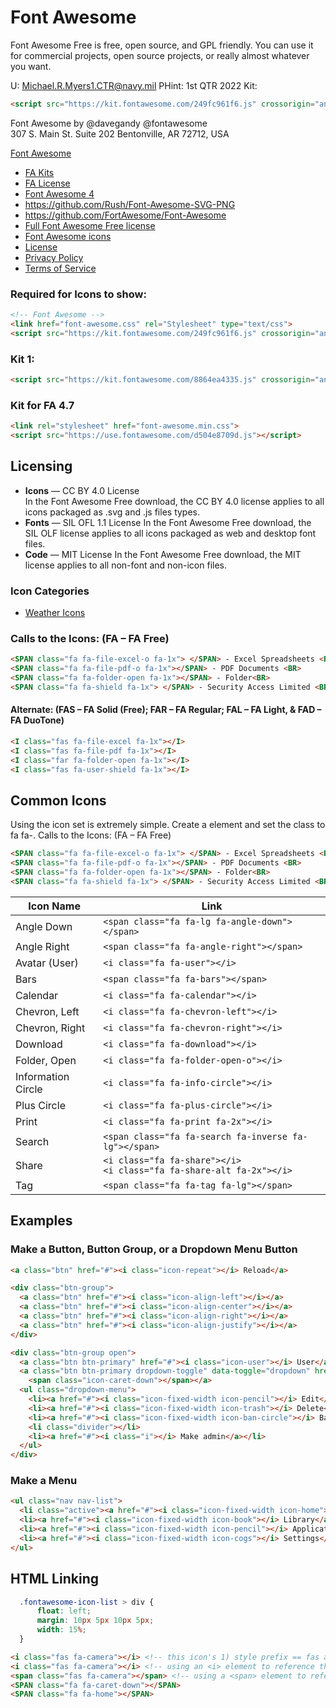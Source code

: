 # Font Awesome

Font Awesome Free is free, open source, and GPL friendly. You can use it for commercial projects, open source projects, or really almost whatever you want.  

U: Michael.R.Myers1.CTR@navy.mil PHint: 1st QTR 2022
Kit:
```html
<script src="https://kit.fontawesome.com/249fc961f6.js" crossorigin="anonymous"></script>
```

Font Awesome by @davegandy @fontawesome  
307 S. Main St. Suite 202 Bentonville, AR 72712, USA

[Font Awesome](https://fontawesome.com/) 
  - [FA Kits](https://fontawesome.com/kits/249fc961f6/)
  - [FA License](http://fontawesome.com/license)
- [Font Awesome 4](https://fontawesome.com/v4.7/)
- https://github.com/Rush/Font-Awesome-SVG-PNG
- https://github.com/FortAwesome/Font-Awesome  
- [Full Font Awesome Free license](https://fontawesome.com/license)
- [Font Awesome icons](http://fortawesome.github.io/Font-Awesome/icons/)
- [License](http://fontawesome.com/license)
- [Privacy Policy](https://fontawesome.com/privacy)
- [Terms of Service](https://fontawesome.com/tos)

### Required for Icons to show:
```html
<!-- Font Awesome -->
<link href="font-awesome.css" rel="Stylesheet" type="text/css">
<script src="https://kit.fontawesome.com/249fc961f6.js" crossorigin="anonymous"></script>
```
### Kit 1: 
```html
<script src="https://kit.fontawesome.com/8864ea4335.js" crossorigin="anonymous"></script>
``` 

### Kit for FA 4.7
```html
<link rel="stylesheet" href="font-awesome.min.css">
<script src="https://use.fontawesome.com/d504e8709d.js"></script>
```

## Licensing
- **Icons** — CC BY 4.0 License  
    In the Font Awesome Free download, the CC BY 4.0 license applies to all icons packaged as .svg and .js files types.
- **Fonts** — SIL OFL 1.1 License
    In the Font Awesome Free download, the SIL OLF license applies to all icons packaged as web and desktop font files.
- **Code** — MIT License
    In the Font Awesome Free download, the MIT license applies to all non-font and non-icon files.

### Icon Categories
- [Weather Icons](https://fontawesome.com/v6.0/icons?q=weather&s=solid%2Cbrands) 

### Calls to the Icons: (FA – FA Free)
```html
<SPAN class="fa fa-file-excel-o fa-1x"> </SPAN> - Excel Spreadsheets <BR>
<SPAN class="fa fa-file-pdf-o fa-1x"></SPAN> - PDF Documents <BR>
<SPAN class="fa fa-folder-open fa-1x"></SPAN> - Folder<BR>
<SPAN class="fa fa-shield fa-1x"> </SPAN> - Security Access Limited <BR>
```
#### Alternate: (FAS – FA Solid (Free); FAR – FA Regular; FAL – FA Light, & FAD – FA DuoTone)
```html
<I class="fas fa-file-excel fa-1x"></I>
<I class="fas fa-file-pdf fa-1x"></I>
<I class="far fa-folder-open fa-1x"></I>
<I class="fas fa-user-shield fa-1x"></I>
```

## Common Icons

Using the icon set is extremely simple.  Create a <SPAN> element and set the class to fa fa-<IconName>. Calls to the Icons: (FA – FA Free)
```html
<SPAN class="fa fa-file-excel-o fa-1x"> </SPAN> - Excel Spreadsheets <BR>
<SPAN class="fa fa-file-pdf-o fa-1x"></SPAN> - PDF Documents <BR>
<SPAN class="fa fa-folder-open fa-1x"></SPAN> - Folder<BR>
<SPAN class="fa fa-shield fa-1x"> </SPAN> - Security Access Limited <BR>
```

| Icon Name | Link |  
| --- | --- |  
| Angle Down|`<span class="fa fa-lg fa-angle-down"></span>` |  
| Angle Right|`<span class="fa fa-angle-right"></span>` |  
| Avatar (User)|`<i class="fa fa-user"></i>` |  
| Bars|`<span class="fa fa-bars"></span>` |  
| Calendar|`<i class="fa fa-calendar"></i>` |  
| Chevron, Left|`<i class="fa fa-chevron-left"></i>` |  
| Chevron, Right|`<i class="fa fa-chevron-right"></i>` |  
| Download|`<i class="fa fa-download"></i>` |  
| Folder, Open|`<i class="fa fa-folder-open-o"></i>` |  
| Information Circle|`<i class="fa fa-info-circle"></i>` |  
| Plus Circle|`<i class="fa fa-plus-circle"></i>` |  
| Print|`<i class="fa fa-print fa-2x"></i>` |  
| Search|`<span class="fa fa-search fa-inverse fa-lg"></span>` |  
| Share|`<i class="fa fa-share"></i>` <br> `<i class="fa fa-share-alt fa-2x"></i>` |  
| Tag|`<span class="fa fa-tag fa-lg"></span>` |  

## Examples

### Make a Button, Button Group, or a Dropdown Menu Button
```html
<a class="btn" href="#"><i class="icon-repeat"></i> Reload</a>

<div class="btn-group">
  <a class="btn" href="#"><i class="icon-align-left"></i></a>
  <a class="btn" href="#"><i class="icon-align-center"></i></a>
  <a class="btn" href="#"><i class="icon-align-right"></i></a>
  <a class="btn" href="#"><i class="icon-align-justify"></i></a>
</div>

<div class="btn-group open">
  <a class="btn btn-primary" href="#"><i class="icon-user"></i> User</a>
  <a class="btn btn-primary dropdown-toggle" data-toggle="dropdown" href="#">
    <span class="icon-caret-down"></span></a>
  <ul class="dropdown-menu">
    <li><a href="#"><i class="icon-fixed-width icon-pencil"></i> Edit</a></li>
    <li><a href="#"><i class="icon-fixed-width icon-trash"></i> Delete</a></li>
    <li><a href="#"><i class="icon-fixed-width icon-ban-circle"></i> Ban</a></li>
    <li class="divider"></li>
    <li><a href="#"><i class="i"></i> Make admin</a></li>
  </ul>
</div>
```

### Make a Menu
```html
<ul class="nav nav-list">
  <li class="active"><a href="#"><i class="icon-fixed-width icon-home"></i> Home</a></li>
  <li><a href="#"><i class="icon-fixed-width icon-book"></i> Library</a></li>
  <li><a href="#"><i class="icon-fixed-width icon-pencil"></i> Applications</a></li>
  <li><a href="#"><i class="icon-fixed-width icon-cogs"></i> Settings</a></li>
</ul>
```

## HTML Linking
```css
  .fontawesome-icon-list > div {
      float: left;
      margin: 10px 5px 10px 5px;
      width: 15%;
  }
```

```html
<i class="fas fa-camera"></i> <!-- this icon's 1) style prefix == fas and 2) icon name == camera -->
<i class="fas fa-camera"></i> <!-- using an <i> element to reference the icon -->
<span class="fas fa-camera"></span> <!-- using a <span> element to reference the icon -->
<SPAN class="fa fa-caret-down"></SPAN>
<SPAN class="fa fa-home"></SPAN>
```
